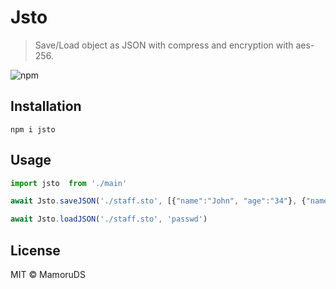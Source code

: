 # Jsto
> Save/Load object as JSON with compress and encryption with aes-256.

![npm](https://img.shields.io/npm/v/jsto.svg?style=flat-square)

## Installation
```shell
npm i jsto
```

## Usage
```javascript
import jsto  from './main'

await Jsto.saveJSON('./staff.sto', [{"name":"John", "age":"34"}, {"name":"Gaston", "age":"28"}], 'passwd')

await Jsto.loadJSON('./staff.sto', 'passwd')
```

## License
MIT © MamoruDS